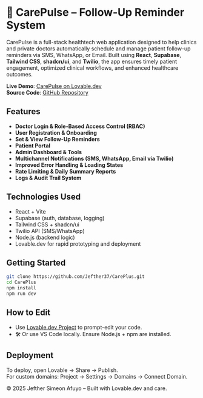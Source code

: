 # 🏥 CarePulse – Follow-Up Reminder System

CarePulse is a full-stack healthtech web application designed to help clinics and private doctors automatically schedule and manage patient follow-up reminders via SMS, WhatsApp, or Email. Built using **React**, **Supabase**, **Tailwind CSS**, **shadcn/ui**, and **Twilio**, the app ensures timely patient engagement, optimized clinical workflows, and enhanced healthcare outcomes.

**Live Demo**: [CarePulse on Lovable.dev](https://lovable.dev/projects/f75605cd-d480-4244-8415-f04ebcf0729d)  
 **Source Code**: [GitHub Repository](https://github.com/Jefther37/CarePlus.git)

## Features

-  **Doctor Login & Role-Based Access Control (RBAC)**
- **User Registration & Onboarding**
-  **Set & View Follow-Up Reminders**
-  **Patient Portal**
- **Admin Dashboard & Tools**
-  **Multichannel Notifications (SMS, WhatsApp, Email via Twilio)**
- **Improved Error Handling & Loading States**
- **Rate Limiting & Daily Summary Reports**
-  **Logs & Audit Trail System**

## Technologies Used

- React + Vite
- Supabase (auth, database, logging)
- Tailwind CSS + shadcn/ui
- Twilio API (SMS/WhatsApp)
- Node.js (backend logic)
- Lovable.dev for rapid prototyping and deployment

## Getting Started

```bash
git clone https://github.com/Jefther37/CarePlus.git
cd CarePlus
npm install
npm run dev
```

## How to Edit

-  Use [Lovable.dev Project](https://lovable.dev/projects/f75605cd-d480-4244-8415-f04ebcf0729d) to prompt-edit your code.
- 🛠 Or use VS Code locally. Ensure Node.js + npm are installed.

## Deployment

To deploy, open Lovable → Share → Publish.  
For custom domains: Project → Settings → Domains → Connect Domain.


© 2025 Jefther Simeon Afuyo – Built with Lovable.dev and care.





